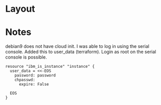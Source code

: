 # Layout
# Notes
debian9 does not have cloud init.  I was able to log in using the serial console.  Added this to user_data (terraform).
Login as root on the serial console is possible.
```
resource "ibm_is_instance" "instance" {
  user_data = <<-EOS
    password: password
    chpasswd:
      expire: False

  EOS
}
```
